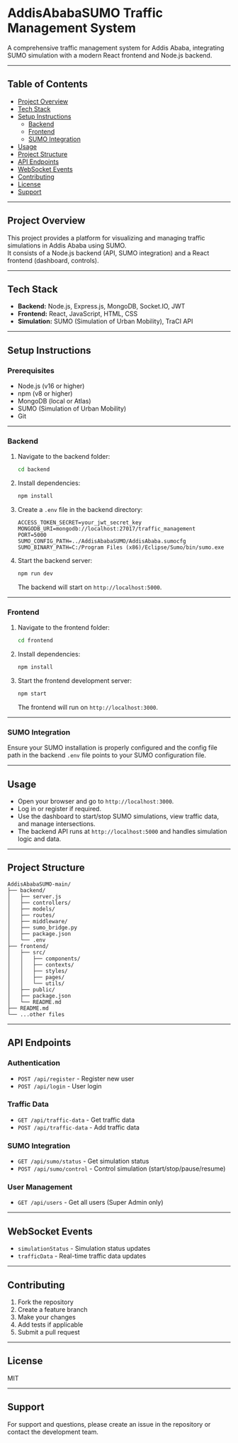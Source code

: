 # AddisAbabaSUMO Traffic Management System

A comprehensive traffic management system for Addis Ababa, integrating SUMO simulation with a modern React frontend and Node.js backend.

---

## Table of Contents

- [Project Overview](#project-overview)
- [Tech Stack](#tech-stack)
- [Setup Instructions](#setup-instructions)
  - [Backend](#backend)
  - [Frontend](#frontend)
  - [SUMO Integration](#sumo-integration)
- [Usage](#usage)
- [Project Structure](#project-structure)
- [API Endpoints](#api-endpoints)
- [WebSocket Events](#websocket-events)
- [Contributing](#contributing)
- [License](#license)
- [Support](#support)

---

## Project Overview

This project provides a platform for visualizing and managing traffic simulations in Addis Ababa using SUMO.  
It consists of a Node.js backend (API, SUMO integration) and a React frontend (dashboard, controls).

---

## Tech Stack

- **Backend:** Node.js, Express.js, MongoDB, Socket.IO, JWT
- **Frontend:** React, JavaScript, HTML, CSS
- **Simulation:** SUMO (Simulation of Urban Mobility), TraCI API

---

## Setup Instructions

### Prerequisites

- Node.js (v16 or higher)
- npm (v8 or higher)
- MongoDB (local or Atlas)
- SUMO (Simulation of Urban Mobility)
- Git

---

### Backend

1. Navigate to the backend folder:

   ```sh
   cd backend
   ```

2. Install dependencies:

   ```sh
   npm install
   ```

3. Create a `.env` file in the backend directory:

   ```env
   ACCESS_TOKEN_SECRET=your_jwt_secret_key
   MONGODB_URI=mongodb://localhost:27017/traffic_management
   PORT=5000
   SUMO_CONFIG_PATH=../AddisAbabaSUMO/AddisAbaba.sumocfg
   SUMO_BINARY_PATH=C:/Program Files (x86)/Eclipse/Sumo/bin/sumo.exe
   ```

4. Start the backend server:
   ```sh
   npm run dev
   ```
   The backend will start on `http://localhost:5000`.

---

### Frontend

1. Navigate to the frontend folder:

   ```sh
   cd frontend
   ```

2. Install dependencies:

   ```sh
   npm install
   ```

3. Start the frontend development server:
   ```sh
   npm start
   ```
   The frontend will run on `http://localhost:3000`.

---

### SUMO Integration

Ensure your SUMO installation is properly configured and the config file path in the backend `.env` file points to your SUMO configuration file.

---

## Usage

- Open your browser and go to `http://localhost:3000`.
- Log in or register if required.
- Use the dashboard to start/stop SUMO simulations, view traffic data, and manage intersections.
- The backend API runs at `http://localhost:5000` and handles simulation logic and data.

---

## Project Structure

```
AddisAbabaSUMO-main/
├── backend/
│   ├── server.js
│   ├── controllers/
│   ├── models/
│   ├── routes/
│   ├── middleware/
│   ├── sumo_bridge.py
│   ├── package.json
│   └── .env
├── frontend/
│   ├── src/
│   │   ├── components/
│   │   ├── contexts/
│   │   ├── styles/
│   │   ├── pages/
│   │   └── utils/
│   ├── public/
│   ├── package.json
│   └── README.md
├── README.md
└── ...other files
```

---

## API Endpoints

### Authentication

- `POST /api/register` - Register new user
- `POST /api/login` - User login

### Traffic Data

- `GET /api/traffic-data` - Get traffic data
- `POST /api/traffic-data` - Add traffic data

### SUMO Integration

- `GET /api/sumo/status` - Get simulation status
- `POST /api/sumo/control` - Control simulation (start/stop/pause/resume)

### User Management

- `GET /api/users` - Get all users (Super Admin only)

---

## WebSocket Events

- `simulationStatus` - Simulation status updates
- `trafficData` - Real-time traffic data updates

---

## Contributing

1. Fork the repository
2. Create a feature branch
3. Make your changes
4. Add tests if applicable
5. Submit a pull request

---

## License

MIT

---

## Support

For support and questions, please create an issue in the repository or contact the development team.
